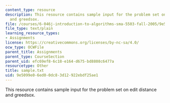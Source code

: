 ```yaml
---
content_type: resource
description: This resource contains sample input for the problem set on edit distance
  and greedsox.
file: /courses/6-046j-introduction-to-algorithms-sma-5503-fall-2005/9e5099e06ed00dc83d12922ebdf25ae1_sample.txt
file_type: text/plain
learning_resource_types:
- Assignments
license: https://creativecommons.org/licenses/by-nc-sa/4.0/
ocw_type: OCWFile
parent_title: Assignments
parent_type: CourseSection
parent_uid: efc69ef8-6c18-e164-d675-bd8808c6477a
resourcetype: Other
title: sample.txt
uid: 9e5099e0-6ed0-0dc8-3d12-922ebdf25ae1
---
```

This resource contains sample input for the problem set on edit distance and greedsox.